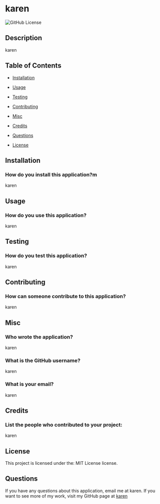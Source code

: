 # karen
 <img src="https://img.shields.io/badge/license-MIT License-blue.svg" alt="GitHub License">

  ## Description
  karen  
  
  
  ## Table of Contents  
  * [Installation](#installation)
  * [Usage](#usage)
  * [Testing](#testing)
  * [Contributing](#contributing)
  * [Misc](#misc)
  * [Credits](#credits)
  * [Questions](#questions)
  
  * [License](#license)
  
  ## Installation
  ### How do you install this application?m
  karen

  ## Usage
  ### How do you use this application?

  karen

  ## Testing
  ### How do you test this application?

  karen

  ## Contributing
  ### How can someone contribute to this application?

  karen

  ## Misc
  ### Who wrote the application?

  karen
  ### What is the GitHub username?

  karen
  ### What is your email?

  karen

  ## Credits
  ### List the people who contributed to your project:

  karen


  ## License
This project is licensed under the: MIT License license.

  ## Questions
  If you have any questions about this application, email me at karen.
  If you want to see more of my work, visit my GitHub page at [karen](https://github.com/karen)

